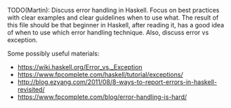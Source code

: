 TODO(Martin): Discuss error handling in Haskell. Focus on best practices with clear examples and clear guidelines when to use what.
The result of this file should be that beginner in Haskell, after reading it, has a good idea of when to use which error handling technique.
Also, discuss error vs exception.

Some possibly useful materials:
- https://wiki.haskell.org/Error_vs._Exception
- https://www.fpcomplete.com/haskell/tutorial/exceptions/
- http://blog.ezyang.com/2011/08/8-ways-to-report-errors-in-haskell-revisited/
- https://www.fpcomplete.com/blog/error-handling-is-hard/

